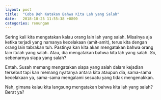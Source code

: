 ```yaml
---
layout: post
title:  "Coba Deh Katakan Bahwa Kita Lah yang Salah"
date:   2018-10-25 11:55:38 +0800
categories: renungan
---
```


Sering kali kita mengatakan kalau orang lain lah yang salah. Misalnya aja ketika terjadi yang namanya kecelakaan (amit-amit), terus kita dengan orang lain tabrakan tuh. Pastinya kan kita akan mengatakan bahwa orang lain itulah yang salah. Atau, dia mengatakan bahwa kita lah yang salah. _So_, sebenarnya siapa yang salah?

Entah. Susah memang mengatakan siapa yang salah dalam kejadian tersebut tapi kan memang nyatanya antara kita ataupun dia, sama-sama kecelakaan ya, sama-sama mengalami sesuatu yang tidak mengenakkan.

Nah, gimana kalau kita langsung mengatakan bahwa kita lah yang salah? Berat ya? 